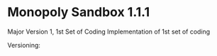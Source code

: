 # Monopoly Sandbox 1.1.1
Major Version 1, 1st Set of Coding
Implementation of 1st set of coding

Versioning:

